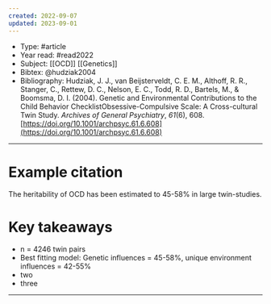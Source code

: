 ```yaml
---
created: 2022-09-07
updated: 2023-09-01
---
```

* Type: #article
* Year read: #read2022
* Subject: [[OCD]] [[Genetics]]
* Bibtex: @hudziak2004
* Bibliography: Hudziak, J. J., van Beijsterveldt, C. E. M., Althoff, R. R., Stanger, C., Rettew, D. C., Nelson, E. C., Todd, R. D., Bartels, M., & Boomsma, D. I. (2004). Genetic and Environmental Contributions to the Child Behavior ChecklistObsessive-Compulsive Scale: A Cross-cultural Twin Study. _Archives of General Psychiatry_, _61_(6), 608. [https://doi.org/10.1001/archpsyc.61.6.608](https://doi.org/10.1001/archpsyc.61.6.608)
---
# Example citation

The heritability of OCD has been estimated to 45-58% in large twin-studies.

# Key takeaways
* n = 4246 twin pairs
* Best fitting model: Genetic influences = 45-58%, unique environment influences = 42-55% 
* two
* three

---